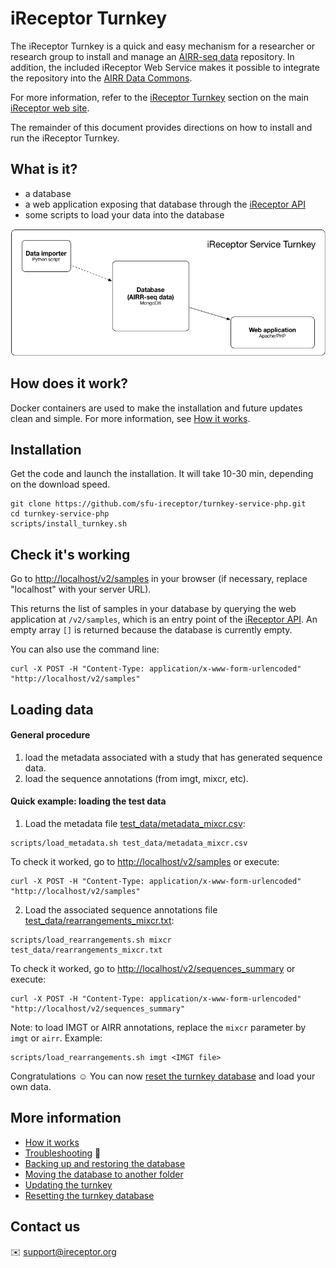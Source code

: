 # iReceptor Turnkey

The iReceptor Turnkey is a quick and easy mechanism for a researcher or research group to install and manage an [AIRR-seq data](https://www.nature.com/articles/ni.3873) repository. In addition, the included iReceptor Web Service makes it possible to integrate the repository into the [AIRR Data Commons](http://ireceptor.org/). 

For more information, refer to the [iReceptor Turnkey](http://www.ireceptor.org/repositories#turnkey) section on the main [iReceptor web site](http://www.ireceptor.org/).

The remainder of this document provides directions on how to install and run the iReceptor Turnkey.

## What is it?
- a database
- a web application exposing that database through the [iReceptor API](https://github.com/sfu-ireceptor/api)
- some scripts to load your data into the database

![iReceptor Service Turnkey Architecture](doc/architecture.png)

## How does it work?
Docker containers are used to make the installation and future updates clean and simple. For more information, see [How it works](doc/how_it_works.md).

## Installation
Get the code and launch the installation. It will take 10-30 min, depending on the download speed.
```
git clone https://github.com/sfu-ireceptor/turnkey-service-php.git
cd turnkey-service-php
scripts/install_turnkey.sh
```

## Check it's working

Go to <http://localhost/v2/samples> in your browser (if necessary, replace "localhost" with your server URL).

This returns the list of samples in your database by querying the web application at `/v2/samples`, which is an entry point of the [iReceptor API](https://github.com/sfu-ireceptor/api). An empty array `[]` is returned because the database is currently empty.

You can also use the command line:
```
curl -X POST -H "Content-Type: application/x-www-form-urlencoded" "http://localhost/v2/samples"
```

## Loading data

#### General procedure
1. load the metadata associated with a study that has generated sequence data.
2. load the sequence annotations (from imgt, mixcr, etc).

#### Quick example: loading the test data

1. Load the metadata file [test_data/metadata_mixcr.csv](test_data/metadata_mixcr.csv):
```
scripts/load_metadata.sh test_data/metadata_mixcr.csv
```

To check it worked, go to <http://localhost/v2/samples> or execute:
```
curl -X POST -H "Content-Type: application/x-www-form-urlencoded" "http://localhost/v2/samples"
```

2. Load the associated sequence annotations file [test_data/rearrangements_mixcr.txt](test_data/rearrangements_mixcr.txt):
```
scripts/load_rearrangements.sh mixcr test_data/rearrangements_mixcr.txt
```

To check it worked, go to <http://localhost/v2/sequences_summary> or execute:
```
curl -X POST -H "Content-Type: application/x-www-form-urlencoded" "http://localhost/v2/sequences_summary"
```

Note: to load IMGT or AIRR annotations, replace the `mixcr` parameter by `imgt` or `airr`. Example:
```
scripts/load_rearrangements.sh imgt <IMGT file>
```

Congratulations :relaxed: You can now [reset the turnkey database](doc/resetting.md) and load your own data.


## More information
- [How it works](doc/how_it_works.md)
- [Troubleshooting](doc/troubleshooting.md) :hammer:
- [Backing up and restoring the database](doc/database_backup.md)
- [Moving the database to another folder](doc/moving_the_database_folder.md)
- [Updating the turnkey](doc/updating.md)
- [Resetting the turnkey database](doc/resetting.md)

## Contact us
:envelope: <support@ireceptor.org>
